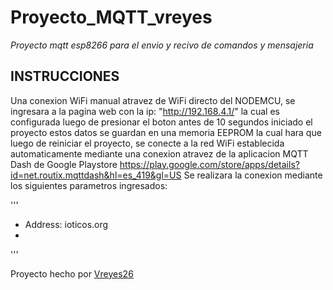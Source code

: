 # Proyecto_MQTT_vreyes
_Proyecto mqtt esp8266 para el envio y recivo de comandos y mensajeria_

## INSTRUCCIONES 
Una conexion WiFi manual atravez de WiFi directo del NODEMCU, se ingresara a la pagina web con la ip: "http://192.168.4.1/" la cual es configurada luego de presionar el boton antes de 10 segundos iniciado el proyecto estos datos se guardan en una memoria EEPROM la cual hara que luego de reiniciar el proyecto, se conecte a la red WiFi establecida automaticamente
mediante una conexion atravez de la aplicacion MQTT Dash de Google Playstore https://play.google.com/store/apps/details?id=net.routix.mqttdash&hl=es_419&gl=US
Se realizara la conexion mediante los siguientes parametros ingresados:

'''
* Address: ioticos.org
* 
'''

Proyecto hecho por [Vreyes26](https://github.com/Vreyes26/Proyecto_MQTT_vreyes)
